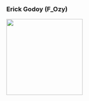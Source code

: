 ### Erick Godoy (F_Ozy)

<div>
  <a href="https://github.com/FraterOzymandias">
  <img height=200 src="https://github-readme-stats.vercel.app/api?username=ErickGodoy&show_icons=true&theme=cobalt" />
  
</a>
</div>

<!--
**FraterOzymandias/FraterOzymandias** is a ✨ _special_ ✨ repository because its `README.md` (this file) appears on your GitHub profile.
https://github-readme-stats.vercel.app/api/top-langs/?username=anuraghazra&layout=compact
https://github.com/FraterOzymandias
-->
